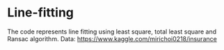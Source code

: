 # Line-fitting
The code represents line fitting using least square, total least square and Ransac algorithm.
Data: https://www.kaggle.com/mirichoi0218/insurance
